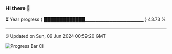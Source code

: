 ### Hi there 👋

⏳ Year progress { █████████████▁▁▁▁▁▁▁▁▁▁▁▁▁▁▁▁▁ } 43.73 %

---

⏰ Updated on Sun, 09 Jun 2024 00:59:20 GMT

![Progress Bar CI](https://github.com/liununu/liununu/workflows/Progress%20Bar%20CI/badge.svg)
